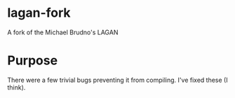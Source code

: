 lagan-fork
==========

A fork of the Michael Brudno's LAGAN

Purpose
=======

There were a few trivial bugs preventing it from compiling. I've fixed these (I think).
